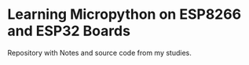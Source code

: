 # Learning Micropython on ESP8266 and ESP32 Boards

Repository with Notes and source code from my studies.

